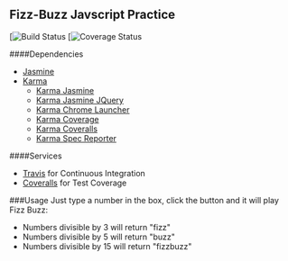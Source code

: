 ## Fizz-Buzz Javscript Practice
[![Build Status](https://travis-ci.org/AmberWilkie/ca-fizz-buzz-js/)
[![Coverage Status](https://coveralls.io/github/AmberWilkie/ca-fizz-buzz-js)

####Dependencies
* [Jasmine](https://github.com/jasmine/jasmine)
* [Karma](https://github.com/karma-runner/karma)
  - [Karma Jasmine](https://github.com/karma-runner/karma-jasmine)
  - [Karma Jasmine JQuery](https://github.com/bessdsv/karma-jasmine-jquery)
  - [Karma Chrome Launcher](https://github.com/karma-runner/karma-chrome-launcher)
  - [Karma Coverage](https://github.com/karma-runner/karma-coverage)
  - [Karma Coveralls](https://github.com/caitp/karma-coveralls)
  - [Karma Spec Reporter](https://github.com/mlex/karma-spec-reporter)

####Services
* [Travis](https://travis-ci.org/) for Continuous Integration
* [Coveralls](https://coveralls.io/) for Test Coverage

###Usage
Just type a number in the box, click the button and it will play Fizz Buzz:
* Numbers divisible by 3 will return "fizz"
* Numbers divisible by 5 will return "buzz"
* Numbers divisible by 15 will return "fizzbuzz"
